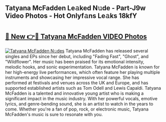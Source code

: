 ## Tatyana McFadden Le𝚊ked N𝚞de - Part-J9w Video Photos - Hot Onlyf𝚊ns Le𝚊ks 18kfY

# <h2><a href="http://ac42922.deff.icu/?id=Tatyana+McFadden">🔗 New 👉🔴 Tatyana McFadden VIDEO Photos</a></h2>

[![Tatyana McFadden N𝚞des](https://i.imgur.com/rIISA9y.gif)](http://ac42922.deff.icu/?id=Tatyana+McFadden)
Tatyana McFadden has released several singles and EPs since her debut, including "Fading Fast", "Ghost", and "Wildflower". Her music has been praised for its emotional intensity, melodic hooks, and sonic experimentation. Tatyana McFadden is known for her high-energy live performances, which often feature her playing multiple instruments and showcasing her impressive vocal range. She has performed at festivals and venues across the UK and Europe, and has supported established artists such as Tom Odell and Lewis Capaldi. Tatyana McFadden is a talented and innovative young artist who is making a significant impact in the music industry. With her powerful vocals, emotive lyrics, and genre-bending sound, she is an artist to watch in the years to come. Whether you're a fan of pop, rock, or electronic music, Tatyana McFadden's music is sure to resonate with you.
